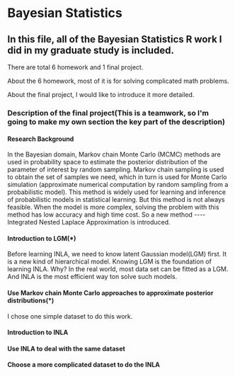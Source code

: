 # Bayesian Statistics
## In this file, all of the Bayesian Statistics R work I did in my graduate study is included.

There are total 6 homework and 1 final project. 

About the 6 homework, most of it is for solving complicated math problems.

About the final project, I would like to introduce it more detailed.
### Description of the final project(This is a teamwork, so I'm going to make my own section the key part of the description) 
#### Research Background
In the Bayesian domain, Markov chain Monte Carlo (MCMC) methods are used in probability space to estimate the posterior distribution of the parameter of interest by random sampling. Markov chain sampling is used to obtain the set of samples we need, which in turn is used for Monte Carlo simulation (approximate numerical computation by random sampling from a probabilistic model). This method is widely used for learning and inference of probabilistic models in statistical learning. But this method is not always feasible.
When the model is more complex, solving the problem with this method has low accuracy and high time cost. So a new method ---- Integrated Nested Laplace Approximation is introduced.
#### Introduction to LGM(*)
Before learning INLA, we need to know latent Gaussian model(LGM) first. It is a new kind of hierarchical model. Knowing LGM is the foundation of learning INLA. Why? In the real world, most data set can be fitted as a LGM. And INLA is the most efficient way ton solve such models. 
#### Use Markov chain Monte Carlo approaches to approximate posterior distributions(*)
I chose one simple dataset to do this work.
#### Introduction to INLA
#### Use INLA to deal with the same dataset
#### Choose a more complicated dataset to do the INLA
